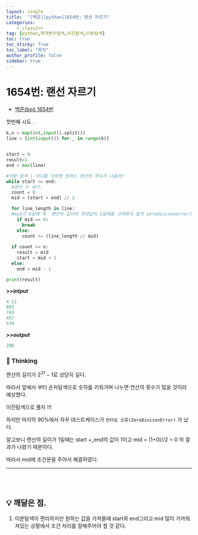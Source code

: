 ```yaml
---
layout: single
title:  "[백준][python]1654번: 랜선 자르기"
categories: 
    - class2++
tag: [python,매개변수탐색,이진탐색,이분탐색]
toc: true
toc_sticky: True
toc_label: "목차"
author_profile: false
sidebar: true
---
```


# 1654번: 랜선 자르기



* [백준(boj) 1654번](https://www.acmicpc.net/problem/1654)

  

 첫번째 시도 . 

 ```python
 k,n = map(int,input().split())
 line = [int(input()) for _ in range(k)]  
 
 
 start = 0
 result=1
 end = max(line)
 
 #이분 탐색 | 어디를 자르면 원하는 랜선의 갯수가 나올까?
 while start <= end:
   #랜선 수 세기.
   count = 0
   mid = (start + end) // 2
 
   for line_length in line:
   #mid가 0일때 즉  랜선의 길이의 최댓값이 1일때를 고려하지 않자 zerodivisonerror가 났다.
     if mid == 0:
       break
     else:
       count += (line_length // mid)
 	
   if count >= n:
     result = mid
     start = mid + 1
   else:
     end = mid - 1
 
 print(result)
 ```

 ***>>intput***

```python
4 11
802
743
457
539
```

 ***>>output***

 ```python
 200
 ```

### 🌝 Thinking

랜선의 길이가 $2^31-1$로 상당히 길다. 

따라서 앞에서 부터 순차탐색으로 숫자를 키워가며 나누면 연산의 횟수가 많을 것이라 예상했다.

이진탐색으로 풀자 !!! 

하지만 마지막 90%에서 자꾸 테스트케이스가 `런타임 오류(ZeroDivisonError)` 가 났다. 

알고보니 랜선의 길이가 1일때는 start +_end의 값이 1이고 mid = (1+0)//2 = 0 의 결과가 나왔기 때문이다.

따라서 mid에 조건문을 주어서 해결하였다.  

---

<br/>

<br/>

## 💡 깨달은 점.

1. 이분탐색이 편리하지만 원하는 값을 가져올때 start와 end그리고 mid 많이 가까워져있는 상황에서 조건 처리를 잘해주어야 할 것 같다.
